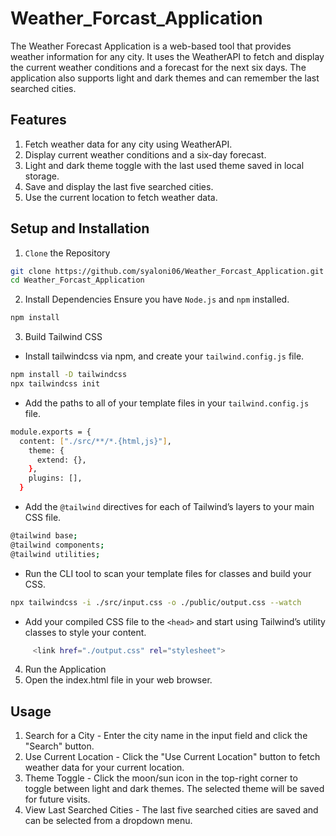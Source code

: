 ﻿# Weather_Forcast_Application
The Weather Forecast Application is a web-based tool that provides weather information for any city. It uses the WeatherAPI to fetch and display the current weather conditions and a forecast for the next six days. The application also supports light and dark themes and can remember the last searched cities.
## Features
1. Fetch weather data for any city using WeatherAPI.
2. Display current weather conditions and a six-day forecast.
3. Light and dark theme toggle with the last used theme saved in local storage.
4. Save and display the last five searched cities.
5. Use the current location to fetch weather data.
## Setup and Installation
1. `Clone` the Repository
``` bash
git clone https://github.com/syaloni06/Weather_Forcast_Application.git
cd Weather_Forcast_Application
```
2. Install Dependencies
Ensure you have `Node.js` and `npm` installed.
``` bash
npm install
```
3. Build Tailwind CSS
- Install tailwindcss via npm, and create your `tailwind.config.js` file.
``` bash
npm install -D tailwindcss
npx tailwindcss init
```
- Add the paths to all of your template files in your `tailwind.config.js` file.
``` bash
module.exports = {
  content: ["./src/**/*.{html,js}"],
    theme: {
      extend: {},
    },
    plugins: [],
  }
```
- Add the `@tailwind` directives for each of Tailwind’s layers to your main CSS file.
``` bash
@tailwind base;
@tailwind components;
@tailwind utilities;
```
- Run the CLI tool to scan your template files for classes and build your CSS.
``` bash
npx tailwindcss -i ./src/input.css -o ./public/output.css --watch
```
- Add your compiled CSS file to the `<head>` and start using Tailwind’s utility classes to style your content.
``` bash
     <link href="./output.css" rel="stylesheet">
```
4. Run the Application
5. Open the index.html file in your web browser.
## Usage
1. Search for a City - Enter the city name in the input field and click the "Search" button.
2. Use Current Location - Click the "Use Current Location" button to fetch weather data for your current location.
3. Theme Toggle - Click the moon/sun icon in the top-right corner to toggle between light and dark themes. The selected theme will be saved for future visits.
4. View Last Searched Cities - The last five searched cities are saved and can be selected from a dropdown menu.
